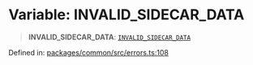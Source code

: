 # Variable: INVALID\_SIDECAR\_DATA

> **INVALID\_SIDECAR\_DATA**: [`INVALID_SIDECAR_DATA`](../enumerations/MethodErrorCode.md#invalid_sidecar_data)

Defined in: [packages/common/src/errors.ts:108](https://github.com/dcdpr/did-btcr2-js/blob/4a717493e735221d072999f212891939f4de3f23/packages/common/src/errors.ts#L108)
